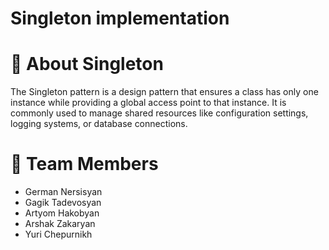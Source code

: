 # Singleton implementation
# 📌 About Singleton
The Singleton pattern is a design pattern that ensures a class has only one instance while providing a global access point to that instance. It is commonly used to manage shared resources like configuration settings, logging systems, or database connections.
# 👥 Team Members
* German Nersisyan
* Gagik Tadevosyan
* Artyom Hakobyan
* Arshak Zakaryan
* Yuri Chepurnikh

